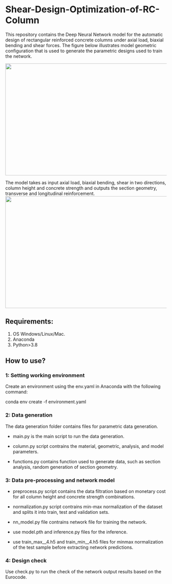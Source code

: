 # Shear-Design-Optimization-of-RC-Column
This repository contains the Deep Neural Network model for the automatic design of rectangular reinforced concrete columns under axial load, biaxial bending and shear forces. The figure below illustrates model geometric configuration that is used to generate the parametric designs used to train the network.

<img  align="center" src="https://user-images.githubusercontent.com/57977216/184859700-c8bc5f4a-b340-43be-a064-6376c200ebbc.png" width="700" height="350">

The model takes as input axial load, biaxial bending, shear in two directions, column height and concrete strength and outputs the section geometry, transverse and longitudinal reinforcement.
<img  align="center" src="https://user-images.githubusercontent.com/57977216/184858249-64a279a7-45ca-47ee-bf5c-d07878a70b6a.png" width="700" height="350">



## Requirements:
1. OS Windows/Linux/Mac.
2. Anaconda
3. Python>3.8


## How to use?

### 1: Setting working environment
Create an environment using the env.yaml in Anaconda with the following command:

conda env create -f environment.yaml

### 2: Data generation
The data generation folder contains files for parametric data generation.

- main.py is the main script to run the data generation. 

- column.py script contrains the material, geometric, analysis, and model parameters.

- functions.py contains function used to generate data, such as section analysis, random generation of section geometry.


### 3: Data pre-processing and network model
- preprocess.py script contains the data filtration based on monetary cost for all column height and concrete strength combinations.

- normalization.py script contrains min-max normalization of the dataset and splits it into train, test and validation sets.

- nn_model.py file contrains network file for training the network. 

- use model.pth  and inference.py files for the inference.

- use train_max__4.h5 and train_min__4.h5 files for minmax normalization of the test sample before extracting network predictions.

### 4: Design check
Use check.py to run the check of the network output results based on the Eurocode.

